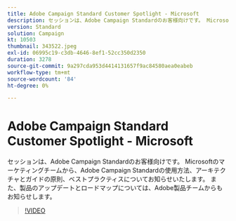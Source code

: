 ```yaml
---
title: Adobe Campaign Standard Customer Spotlight - Microsoft
description: セッションは、Adobe Campaign Standardのお客様向けです。 Microsoftのマーケティングチームから、Adobe Campaign Standardの使用方法に関する連絡が届きます。
version: Standard
solution: Campaign
kt: 10503
thumbnail: 343522.jpeg
exl-id: 06995c19-c3db-4646-8ef1-52cc350d2350
duration: 3278
source-git-commit: 9a297cda953d4414131657f9ac84580aea0eabeb
workflow-type: tm+mt
source-wordcount: '84'
ht-degree: 0%

---
```


# Adobe Campaign Standard Customer Spotlight - Microsoft

セッションは、Adobe Campaign Standardのお客様向けです。 Microsoftのマーケティングチームから、Adobe Campaign Standardの使用方法、アーキテクチャとガイドの原則、ベストプラクティスについてお知らせいたします。 また、製品のアップデートとロードマップについては、Adobe製品チームからもお知らせします。

>[!VIDEO](https://video.tv.adobe.com/v/343522/?quality=12&learn=on)
